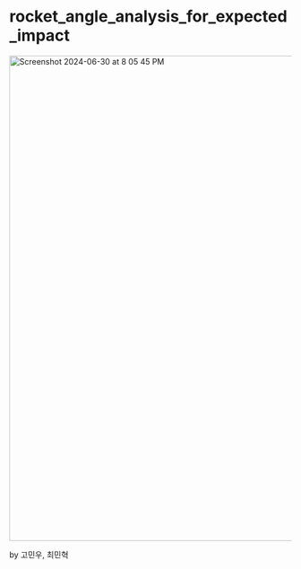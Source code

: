 # rocket_angle_analysis_for_expected_impact

<img width="865" alt="Screenshot 2024-06-30 at 8 05 45 PM" src="https://github.com/AvionicsOfGOAT/rocket_angle_analysis_for_expected_impact/assets/136783693/e2a95eaa-f9ff-4909-984c-222d9ad7c4c2">

by 고민우, 최민혁
